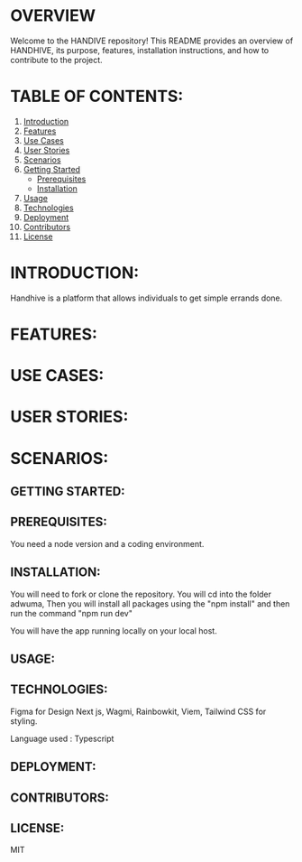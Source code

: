 # OVERVIEW

Welcome to the HANDIVE repository! This README provides an overview of HANDHIVE, its purpose, features, installation instructions, and how to contribute to the project.

# TABLE OF CONTENTS:
1. [Introduction](#introduction)
2. [Features](#features)
3. [Use Cases](#use-cases)
4. [User Stories](#user-stories)
5. [Scenarios](#scenarios)
6. [Getting Started](#getting-started)
   - [Prerequisites](#prerequisites)
   - [Installation](#installation)
7. [Usage](#usage)
9. [Technologies](#Technologies)
10. [Deployment](#Deployment)
11. [Contributors](#contributors)
12. [License](#license)

# INTRODUCTION:
Handhive is a platform that allows individuals to get simple errands done.

# FEATURES:
 

# USE CASES:




# USER STORIES:


# SCENARIOS:


## GETTING STARTED:

## PREREQUISITES:
You need a node version and a coding environment.

## INSTALLATION:
You will need to fork or clone the repository. You will cd into the folder adwuma,  Then you will install all packages using the "npm install" and then  run the command "npm run dev" 

You will have the app running locally on your local host.

## USAGE:


## TECHNOLOGIES:

Figma for Design Next js, Wagmi, Rainbowkit, Viem, Tailwind CSS for styling.

Language used : Typescript

## DEPLOYMENT:


## CONTRIBUTORS:


## LICENSE:
MIT






